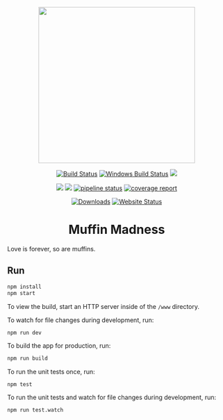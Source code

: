 <p align="center"><img src="https://media.giphy.com/media/wSXTGLPDGJmkU/giphy.gif" width="360"></p>
<p align="center">
  <a href="https://travis-ci.org/mattmatters/muffin-madness"><img src="https://travis-ci.org/mattmatters/duck.svg?branch=master" alt="Build Status" /></a>
  <a href="https://ci.appveyor.com/project/mattmatters/muffin-madness"><img src="https://ci.appveyor.com/api/projects/status/dkfyae9omp2g64r2?svg=true" alt="Windows Build Status" /></a>
  <a href="https://codeclimate.com/github/mattmatters/muffin-madness/maintainability"><img src="https://api.codeclimate.com/v1/badges/05e171eb9300bb2cfb42/maintainability" /></a>
</p>
<p align="center">
    <a href="https://david-dm.org/mattmatters/muffin-madness"><img src="https://david-dm.org/mattmatters/muffin-madness.svg"></a>
    <a href="https://david-dm.org/mattmatters/muffin-madness?type=dev" title="devDependencies status"><img src="https://david-dm.org/mattmatters/muffin-madness/dev-status.svg" /></a>
    <a href="https://gitlab.com/mattmatters/muffin-madness/commits/master"><img alt="pipeline status" src="https://gitlab.com/mattmatters/muffin-madness/badges/master/pipeline.svg" /></a>
    <a href="https://gitlab.com/mattmatters/muffin-madness/commits/master"><img alt="coverage report" src="https://gitlab.com/mattmatters/muffin-madness/badges/master/coverage.svg" /></a>
</p>
<p align="center">
    <a href="https://github.com/mattmatters/muffin-madness"><img alt="Downloads" src="https://img.shields.io/github/downloads/mattmatters/muffin-madness/total.svg" /></a>
    <a href="http://muffinmadness.win"><img alt="Website Status" src="https://img.shields.io/website-up-down-green-red/http/muffinmadness.win.svg?label=WebsiteStatus" /></a>
</p>
<h1 align="center">Muffin Madness</h1>
Love is forever, so are muffins.


## Run
```bash
npm install
npm start
```

To view the build, start an HTTP server inside of the `/www` directory.

To watch for file changes during development, run:

```bash
npm run dev
```

To build the app for production, run:

```bash
npm run build
```

To run the unit tests once, run:

```
npm test
```

To run the unit tests and watch for file changes during development, run:

```
npm run test.watch
```
